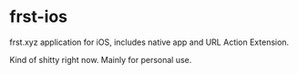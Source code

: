 # frst-ios
frst.xyz application for iOS, includes native app and URL Action Extension.

Kind of shitty right now. Mainly for personal use.
